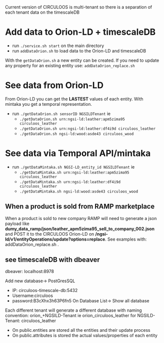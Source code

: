 Current version of CIRCULOOS is multi-tenant so there is a separation of each tenant data on the timescaleDB



# Add data to Orion-LD + timescaleDB
- run ```./service.sh start``` on the main directory
- run ```addDataOrion.sh``` to load data to the Orion-LD and timescaleDB

With the ```getDataOrion.sh``` a new entity can be created. If you need to update any property for an existing entity use: ```addDataOrion_replace.sh```

# See data from Orion-LD
From Orion-LD you can get the **LASTEST** values of each entity. With mintaka you get a temporal representation.

- run ```./getDataOrion.sh sensorID NGSILDTenant```
ie
    - ```./getDataOrion.sh urn:ngsi-ld:leather:apm5zima95 circuloos_leather```
    - ```./getDataOrion.sh urn:ngsi-ld:leather:df4i9d circuloos_leather```
    - ```./getDataOrion.sh ngsi-ld:wood:asde43 circuloos_wood```


# See data via Temporal API/mintaka

- run ```./getDataMintaka.sh NGSI-LD_entity_id NGSILDTenant```
ie
    - ```./getDataMintaka.sh urn:ngsi-ld:leather:apm5zima95 circuloos_leather```
    - ```./getDataMintaka.sh urn:ngsi-ld:leather:df4i9d circuloos_leather```
    - ```./getDataMintaka.sh ngsi-ld:wood:asde43 circuloos_wood```

## When a product is sold from RAMP marketplace
When a product is sold to new company RAMP will need to generate a json payload like __dumy_data_ramp/json/leather_apm5zima95_sell_to_company_002.json__ and POST it to the CIRCULOOS Orion-LD on __/ngsi-ld/v1/entityOperations/update?options=replace__.
See examples with: addDataOrion_replace.sh .

## see timescaleDB with dbeaver
dbeaver: localhost:8978 

Add new database-> PostGresSQL
- IP: circuloos-timescale-db:5432
- Username:circuloos
- password:B3cXhx3h63P6fn5
On Database List-> Show all database

Each different tenant will generate a different database with naming convention: orion_+NGSILD-Tenant ie orion_circuloos_leather for NGSILD-Tenant: circuloos_leather
- On public.entities are stored all the entities and their update process
- On public.attributes is stored the actual values/properties of each entity
